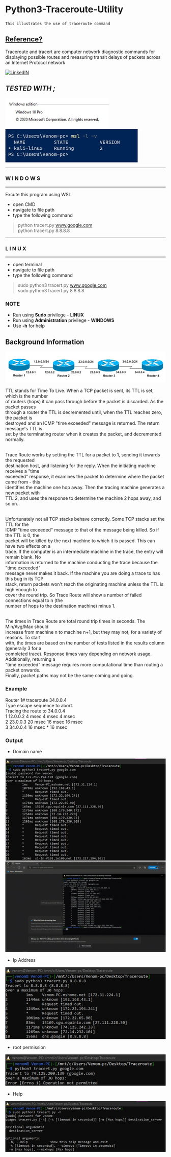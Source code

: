 # Python3-Traceroute-Utility
    This illustrates the use of traceroute command

## [Reference?](https://www.cisco.com/c/en/us/support/docs/ios-nx-os-software/ios-software-releases-121-mainline/12778-ping-traceroute.html)
   
   Traceroute and tracert are computer network diagnostic commands for displaying possible routes and 
   measuring transit delays of packets across an Internet Protocol network


[![LinkedIN](https://img.shields.io/badge/LinkedIn-0077B5?style=for-the-badge&logo=linkedin&logoColor=white)](https://www.linkedin.com/in/jadhusan24/)

## _TESTED WITH ;_

![WinVer](./Screenshots/1.JPG) ![WinVer](./Screenshots/2.JPG)

-----------------------------------
###       W I N D O W S
-----------------------------------
Excute this program using WSL
- open CMD
- navigate to  file path
- type the following command
>python tracert.py www.google.com  <br/>
>python tracert.py 8.8.8.8 <br/>
-----------------------------------
###         L I N U X
-----------------------------------
- open terminal
- navigate to file path
- type the following command
>sudo python3 tracert.py www.google.com  <br/>
>sudo python3 tracert.py 8.8.8.8 <br/>

### NOTE
- Run using **Sudo** privilege              - **LINUX**
- Run using **Administration** privilege        - **WINDOWS**
- Use **-h** for help


## Background Information

![WinVer](./Screenshots/bg.jpg)

TTL stands for Time To Live. When a TCP packet is sent, its TTL is set, which is the number   <br />
of routers (hops) it can pass through before the packet is discarded. As the packet passes    <br />
through a router the TTL is decremented until, when the TTL reaches zero, the packet is       <br />
destroyed and an ICMP "time exceeded" message is returned. The return message's TTL is        <br />
set by the terminating router when it creates the packet, and decremented normally.           <br />
<br/>

Trace Route works by setting the TTL for a packet to 1, sending it towards the requested      <br />
destination host, and listening for the reply. When the initiating machine receives a "time   <br />
exceeded" response, it examines the packet to determine where the packet came from - this     <br />
identifies the machine one hop away. Then the tracing machine generates a new packet with     <br />
TTL 2, and uses the response to determine the machine 2 hops away, and so on.                 <br />
<br/>

Unfortunately not all TCP stacks behave correctly. Some TCP stacks set the TTL for the        <br />
ICMP "time exceeded" message to that of the message being killed. So if the TTL is 0, the     <br />
packet will be killed by the next machine to which it is passed. This can have two effects on a   <br />
trace. If the computer is an intermediate machine in the trace, the entry will remain blank. No   <br />
information is returned to the machine conducting the trace because the "time exceeded"           <br />
message never makes it back. If the machine you are doing a trace to has this bug in its TCP      <br />
stack, return packets won't reach the originating machine unless the TTL is high enough to        <br />
cover the round trip. So Trace Route will show a number of failed connections equal to n (the     <br />
number of hops to the destination machine) minus 1.                                               <br />
<br/>

The times in Trace Route are total round trip times in seconds. The Min/Avg/Max should            <br />
increase from machine n to machine n+1, but they may not, for a variety of reasons. To start      <br />
with, the times are based on the number of tests listed in the results column (generally 3 for a   <br />
completed trace). Response times vary depending on network usage. Additionally, returning a       <br />
"time exceeded" message requires more computational time than routing a packet onwards.           <br />
Finally, packet paths may not be the same coming and going.                                       <br />

### Example                           

Router 1# traceroute 34.0.0.4 <br/>
Type escape sequence to abort.  <br/>
Tracing the route to 34.0.0.4   <br/>
 1 12.0.0.2 4 msec 4 msec 4 msec    <br/>
 2 23.0.0.3 20 msec 16 msec 16 msec <br/>
 3 34.0.0.4 16 msec * 16 msec   <br/>

### Output

 - Domain name

  ![Screenshots](./Screenshots/result1.jpg)
  ![](./Screenshots/result1.gif)


- Ip Address
 
 ![Screenshots](./Screenshots/result2.jpg)
 
- root permission
 
 ![Screenshots](./Screenshots/err.jpg)
 
 - Help
 
 ![Screenshots](./Screenshots/help.jpg)
